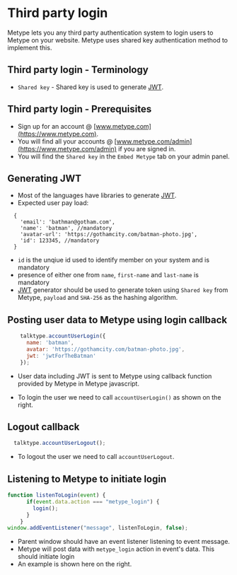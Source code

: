 # Third party login

Metype lets you any third party authentication system to login users to Metype on your website. Metype uses shared key authentication method to implement this.

## Third party login - Terminology
* `Shared key` - Shared key is used to generate [JWT](https://jwt.io/).

## Third party login - Prerequisites

* Sign up for an account @ [www.metype.com](https://www.metype.com).
* You will find all your accounts @ [www.metype.com/admin](https://www.metype.com/admin) if you are signed in.
* You will find the `Shared key` in the `Embed Metype` tab on your admin panel.

## Generating JWT

* Most of the languages have libraries to generate [JWT](https://jwt.io/).
* Expected user pay load:

```
  {
    'email': 'bathman@gotham.com',
    'name': 'batman', //mandatory
    'avatar-url': 'https://gothamcity.com/batman-photo.jpg',
    'id': 123345, //mandatory
  }
  ```
* `id` is the unqiue id used to identify member on your system and is mandatory
* presence of either one from `name`, `first-name` and `last-name` is mandatory
* [JWT](https://jwt.io/) generator should be used to generate token using `Shared key` from Metype, `payload` and `SHA-256` as the hashing algorithm.

## Posting user data to Metype using login callback

```javascript
    talktype.accountUserLogin({
      name: 'batman',
      avatar: 'https://gothamcity.com/batman-photo.jpg',
      jwt: 'jwtForTheBatman'
    });
```
* User data including JWT is sent to Metype using callback function provided by Metype in Metype javascript.

*  To login the user we need to call `accountUserLogin()` as shown on the right.

## Logout callback

```javascript
  talktype.accountUserLogout();
```

* To logout the user we need to call `accountUserLogout`.

## Listening to Metype to initiate login
```javascript
function listenToLogin(event) {
      if(event.data.action === "metype_login") {
        login();
      }
    }
window.addEventListener("message", listenToLogin, false);
```
* Parent window should have an event listener listening to event message.
* Metype will post data with `metype_login` action in event's data. This should initiate login
* An example is shown here on the right.
